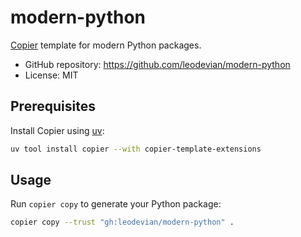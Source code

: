 # modern-python

[Copier](https://copier.readthedocs.io/en/stable/) template for modern Python packages.

- GitHub repository: <https://github.com/leodevian/modern-python>
- License: MIT

## Prerequisites

Install Copier using [uv](https://docs.astral.sh/uv/):

```bash
uv tool install copier --with copier-template-extensions
```

## Usage

Run `copier copy` to generate your Python package:

```bash
copier copy --trust "gh:leodevian/modern-python" .
```
